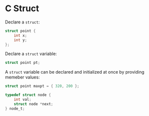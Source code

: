 # C Struct

Declare a `struct`:

``` c
struct point {
    int x;
    int y;
};
```

Declare a `struct` variable:

``` c
struct point pt;
```

A `struct` variable can be declared and initialized at once by providing memeber values:

``` c
struct point maxpt = { 320, 200 };
```


``` c
typedef struct node {
    int val;
    struct node *next;
} node_t;
```